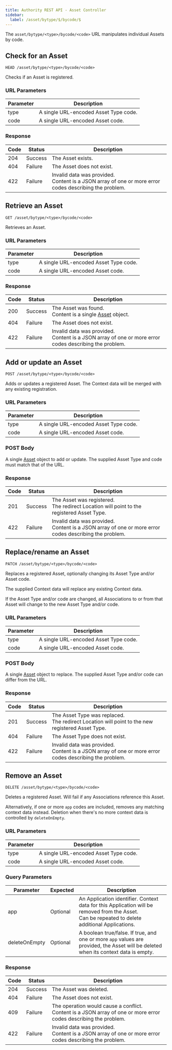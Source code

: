 ```yaml
---
title: Authority REST API - Asset Controller
sidebar:
  label: /asset/bytype/$/bycode/$
---
```


The `asset/bytype/<type>/bycode/<code>` URL manipulates individual Assets by code.

## Check for an Asset

`HEAD /asset/bytype/<type>/bycode/<code>`

Checks if an Asset is registered.

### URL Parameters

| Parameter | Description |
|-----------|-------------|
| type      | A single URL-encoded Asset Type code. |
| code      | A single URL-encoded Asset code. |

### Response

| Code | Status  | Description |
|------|---------|-------------|
| 204  | Success | The Asset exists. |
| 404  | Failure | The Asset does not exist. |
| 422  | Failure | Invalid data was provided.<br>Content is a JSON array of one or more error codes describing the problem. |

## Retrieve an Asset

`GET /asset/bytype/<type>/bycode/<code>`

Retrieves an Asset.

### URL Parameters

| Parameter | Description |
|-----------|-------------|
| type      | A single URL-encoded Asset Type code. |
| code      | A single URL-encoded Asset code. |

### Response

| Code | Status  | Description |
|------|---------|-------------|
| 200  | Success | The Asset was found.<br>Content is a single [Asset](../../../proto/authority/#asset) object. |
| 404  | Failure | The Asset does not exist. |
| 422  | Failure | Invalid data was provided.<br>Content is a JSON array of one or more error codes describing the problem. |

## Add or update an Asset

`POST /asset/bytype/<type>/bycode/<code>`

Adds or updates a registered Asset. The Context data will be merged with any existing registration.

### URL Parameters

| Parameter | Description |
|-----------|-------------|
| type      | A single URL-encoded Asset Type code. |
| code      | A single URL-encoded Asset code. |

### POST Body

A single [Asset](../../../proto/authority/#asset) object to add or update. The supplied Asset Type and code must match that of the URL.

### Response

| Code | Status  | Description |
|------|---------|-------------|
| 201  | Success | The Asset was registered.<br>The redirect Location will point to the registered Asset Type. |
| 422  | Failure | Invalid data was provided.<br>Content is a JSON array of one or more error codes describing the problem. |

## Replace/rename an Asset

`PATCH /asset/bytype/<type>/bycode/<code>`

Replaces a registered Asset, optionally changing its Asset Type and/or Asset code.

The supplied Context data will replace any existing Context data.

If the Asset Type and/or code are changed, all Associations to or from that Asset will change to the new Asset Type and/or code.

### URL Parameters

| Parameter | Description |
|-----------|-------------|
| type      | A single URL-encoded Asset Type code. |
| code      | A single URL-encoded Asset code. |

### POST Body

A single [Asset](../../../proto/authority/#asset) object to replace. The supplied Asset Type and/or code can differ from the URL.

### Response

| Code | Status  | Description |
|------|---------|-------------|
| 201  | Success | The Asset Type was replaced.<br>The redirect Location will point to the new registered Asset Type. |
| 404  | Failure | The Asset Type does not exist. |
| 422  | Failure | Invalid data was provided.<br>Content is a JSON array of one or more error codes describing the problem. |

## Remove an Asset

`DELETE /asset/bytype/<type>/bycode/<code>`

Deletes a registered Asset. Will fail if any Associations reference this Asset.

Alternatively, if one or more `app` codes are included, removes any matching context data instead. Deletion when there's no more context data is controlled by `deleteOnEmpty`.

### URL Parameters

| Parameter | Description |
|-----------|-------------|
| type      | A single URL-encoded Asset Type code. |
| code      | A single URL-encoded Asset code. |

### Query Parameters

| Parameter | Expected | Description |
|-----------|----------|-------------|
| app       | Optional | An Application identifier. Context data for this Application will be removed from the Asset.<br>Can be repeated to delete additional Applications. |
| deleteOnEmpty | Optional | A boolean true/false. If true, and one or more `app` values are provided, the Asset will be deleted when its context data is empty. |

### Response

| Code | Status  | Description |
|------|---------|-------------|
| 204  | Success | The Asset was deleted. |
| 404  | Failure | The Asset does not exist. |
| 409  | Failure | The operation would cause a conflict.<br>Content is a JSON array of one or more error codes describing the problem. |
| 422  | Failure | Invalid data was provided.<br>Content is a JSON array of one or more error codes describing the problem. |
